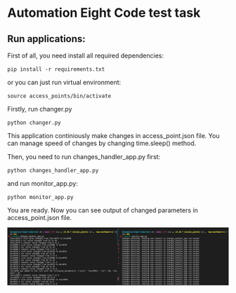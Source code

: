 # Automation Eight Code test task

## Run applications: 

First of all, you need install all required dependencies: 

    pip install -r requirements.txt

or you can just run virtual environment: 

    source access_points/bin/activate

Firstly, run changer.py

    python changer.py

This application continiously make changes in access_point.json file. You can manage speed of changes by changing time.sleep() method.

Then, you need to run changes_handler_app.py first: 

    python changes_handler_app.py

and run monitor_app.py:

    python monitor_app.py

You are ready. Now you can see output of changed parameters in access_point.json file.

![log output](https://github.com/dpetriev/automation-eight-code-test/blob/main/log.png?raw=true)
